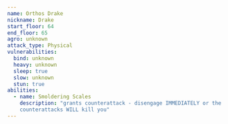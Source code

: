 ```yaml
---
name: Orthos Drake
nickname: Drake
start_floor: 64
end_floor: 65
agro: unknown
attack_type: Physical
vulnerabilities:
  bind: unknown
  heavy: unknown
  sleep: true
  slow: unknown
  stun: true
abilities:
  - name: Smoldering Scales
    description: "grants counterattack - disengage IMMEDIATELY or the
    counterattacks WILL kill you"
---
```

